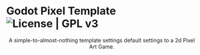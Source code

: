 # Godot Pixel Template ![License | GPL v3](https://img.shields.io/badge/License-GPLv3-blue.svg)

<div align="center">A simple-to-almost-nothing template settings default settings to a 2d Pixel Art Game.</div>
